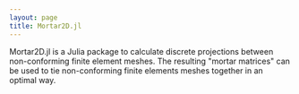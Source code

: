 ```yaml
---
layout: page
title: Mortar2D.jl
---
```


Mortar2D.jl is a Julia package to calculate discrete projections between non-conforming finite element meshes. The resulting "mortar matrices" can be used to tie non-conforming finite elements meshes together in an optimal way.
